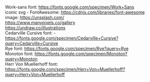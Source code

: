 Work-sans font: https://fonts.google.com/specimen/Work+Sans <br>
iconic svg - FontAwesome: https://cdnjs.com/libraries/font-awesome<br>
image: https://unsplash.com/<br>
       https://www.manypixels.co/gallery<br>
       https://undraw.co/illustrations<br>
Cedarville Cursive font: - https://fonts.google.com/specimen/Cedarville+Cursive?query=Cedarville+Cursive<br>
Rye font: https://fonts.google.com/specimen/Rye?query=Rye<br>
Monoton font: https://fonts.google.com/specimen/Monoton?query=Monoton<br>
Herr Von Muellerhoff font: https://fonts.google.com/specimen/Herr+Von+Muellerhoff?query=Herr+Von+Muellerhoff<br>
